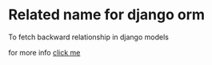 # Related name for django orm

To fetch backward relationship in django models

for more info [click me ](https://docs.djangoproject.com/en/dev/topics/db/queries/#backwards-related-objects)